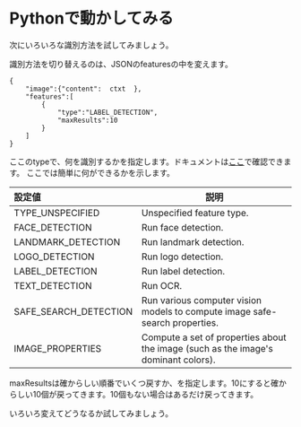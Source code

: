 # Pythonで動かしてみる
次にいろいろな識別方法を試してみましょう。

識別方法を切り替えるのは、JSONのfeaturesの中を変えます。
```
{
    "image":{"content":  ctxt  },
    "features":[
        {
            "type":"LABEL_DETECTION",
            "maxResults":10
        }
    ]
}
```
ここのtypeで、何を識別するかを指定します。ドキュメントは[ここ](https://cloud.google.com/vision/reference/rest/v1/images/annotate?hl=ja)で確認できます。
ここでは簡単に何ができるかを示します。

|設定値|説明|
|:-----|----|
|TYPE_UNSPECIFIED |	Unspecified feature type.|
|FACE_DETECTION	| Run face detection.|
|LANDMARK_DETECTION |	Run landmark detection.|
|LOGO_DETECTION	| Run logo detection. |
|LABEL_DETECTION	| Run label detection. |
|TEXT_DETECTION	| Run OCR. |
| SAFE_SEARCH_DETECTION	 | Run various computer vision models to compute image safe-search properties. |
|IMAGE_PROPERTIES	 | Compute a set of properties about the image (such as the image's dominant colors).|

maxResultsは確からしい順番でいくつ戻すか、を指定します。10にすると確からしい10個が戻ってきます。10個もない場合はあるだけ戻ってきます。

いろいろ変えてどうなるか試してみましょう。
